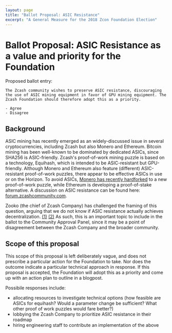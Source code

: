 ```yaml
---
layout: page
title: "Ballot Proposal: ASIC Resistance"
excerpt: "A General Measure for the 2018 Zcon Foundation Election"
---
```


# Ballot Proposal: ASIC Resistance as a value and priority for the Foundation

Proposed ballot entry:

```
The Zcash community wishes to preserve ASIC resistance, discouraging the use of ASIC mining equipment in favor of GPU mining equipment. The Zcash Foundation should therefore adopt this as a priority.

- Agree
- Disagree
```

## Background

ASIC mining has recently emerged as an widely-discussed issue in several cryptocurrencies, including Zcash but also Monero and Ethereum. Bitcoin mining has been well-known to be dominated by dedicated ASICs, since SHA256 is ASIC-friendly. Zcash's proof-of-work mining puzzle is based on a technology, Equihash, which is intended to be ASIC-resistant but GPU-friendly. Although Monero and Ethereum also feature (different) ASIC-resistant proof-of-work puzzles, there appear to be effective ASICs in use or on the Horizon. To avoid ASICs, [Monero has recently hardforked](https://cointelegraph.com/news/monero-hard-fork-appears-successful-as-devs-shun-bitmains-asic-miners) to a new proof-of-work puzzle, while Ethereum is developing a proof-of-stake alternative. A discussion on ASIC resistance can be found here: [forum.zcashcommunity.com](https://forum.zcashcommunity.com/t/let-s-talk-about-asic-mining/27353).

Zooko (the chief of Zcash Company) has challenged the framing of this question, arguing that we do not know if ASIC resistance  actually achieves decentralization. [(1)](http://www.crypto-news.in/news/alt-coins/zcash-founder-zooko-not-interested-asic-resistance/) [(2)](https://forum.zcashcommunity.com/t/let-s-talk-about-asic-mining/27353/151) As such, this is an important topic to include in the ballot to the Community Approval Panel, since it may be a point of disagreement between the Zcash Company and the broader community.

## Scope of this proposal

This scope of this proposal is left deliberately vague, and does not prescribe a particular action for the Foundation to take. Nor does the outcome indicate a particular technical approach in response. If this proposal is accepted, the Foundation will adopt this as a priority and come up with an action plan to outline in a blogpost. 

Possibile responses include:
- allocating resources to investigate technical options (how feasible are ASICs for equihash? Would a parameter change be sufficient? What other proof of work puzzles would fare better?)
- lobbying the Zcash Company to prioritize ASIC resistance in their roadmap
- hiring engineering staff to contribute an implementation of the above

